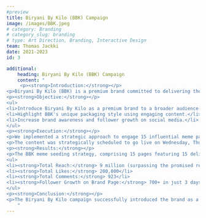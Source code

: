 ```yaml
---
#preview
title: Biryani By Kilo (BBK) Campaign
image: /images/BBK.jpeg
# category: Branding
# category_slug: branding
# type: Art Direction, Branding, Interactive Design
team: Thomas Jackki
date: 2021-2023
id: 3

additional:
    heading: Biryani By Kilo (BBK) Campaign
    content: "
     <p><strong>Introduction:</strong></p>
<p>Biryani By Kilo (BBK) is a premium brand committed to delivering the rich flavors of traditional biryani through authentic cooking techniques and meticulous packaging. Our goal was to introduce BBK as a premium brand with exquisite taste to a broader audience using meme pages to highlight BBK's distinctive packaging style, enticing the public to experience the luxury of BBK's offerings.</p>
<p><strong>Objective:</strong></p>
<ul>
<li>Introduce Biryani By Kilo as a premium brand to a broader audience.</li>
<li>Highlight BBK's unique packaging style using engaging content.</li>
<li>Increase brand awareness and follower growth on social media.</li>
</ul>
<p><strong>Execution:</strong></p>
<p>We implemented a strategic approach to engage 15 influential meme pages with significant Instagram followings to spotlight BBK's premium packaging. The strategy involved crafting 15 distinct content pieces, including static images and reels, tailored for each meme page, leveraging content from a travel influencer's YouTube video.</p>
<p>The content was strategically scheduled to go live on Wednesday, Thursday, and Friday between 5:00 PM and 7:00 PM, ensuring maximum exposure during peak hours. Upon completion, all content was promptly published, maximizing reach and impact.</p>
<p><strong>Results:</strong></p>
<p>The BBK meme seeding strategy, comprising 15 pages featuring 15 deliverable posts and reels, reached a collective follower base of 22 million. The campaign results exceeded expectations:</p>
<ul>
<li><strong>Total Reach:</strong> 9 million (surpassing the promised reach by 5.2 million)</li>
<li><strong>Total Likes:</strong> 200,000</li>
<li><strong>Total Comments:</strong> 923</li>
<li><strong>Follower Growth on Brand Page:</strong> 700+ in just 3 days</li>
</ul>
<p><strong>Conclusion:</strong></p>
<p>The Biryani By Kilo campaign successfully introduced the brand as a premium choice for traditional biryani, leveraging the power of meme pages to amplify its reach and engagement. The strategic use of influencer content, well-timed posts, and engaging visuals resulted in significant brand visibility and follower growth. This case study demonstrates Marque Berry's expertise in crafting impactful campaigns that resonate with audiences and drive tangible results.</p>
    "
---
```


